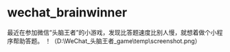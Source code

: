 # wechat_brainwinner
最近在参加微信“头脑王者”的小游戏，发现比答题速度比别人慢，就想着做个小程序帮助答题。
！（D:\WeChat_头脑王者_game\temp\screenshot.png）
